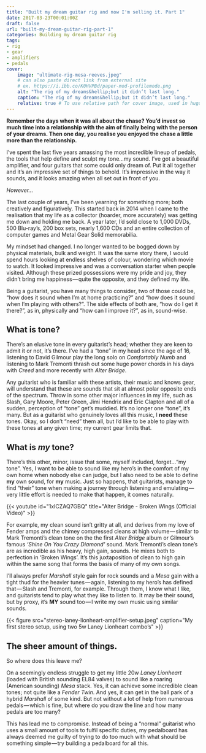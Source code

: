 ```yaml
---
title: "Built my dream guitar rig and now I'm selling it. Part 1"
date: 2017-03-23T00:01:00Z
draft: false
url: "built-my-dream-guitar-rig-part-1"
categories: Building my dream guitar rig
tags:
- rig
- gear
- amplifiers
- pedals
cover:
    image: "ultimate-rig-mesa-reeves.jpeg"
    # can also paste direct link from external site
    # ex. https://i.ibb.co/K0HVPBd/paper-mod-profilemode.png
    alt: "The rig of my dreams&hellip;but it didn’t last long."
    caption: "The rig of my dreams&hellip;but it didn’t last long."
    relative: true # To use relative path for cover image, used in hugo Page-bundles
---
```


**Remember the days when it was all about the chase? You’d invest so much time into a relationship with the aim of finally being with the person of your dreams. Then one day, you realise you enjoyed the chase a little more than the relationship.**

I’ve spent the last five years amassing the most incredible lineup of pedals, the tools that help define and sculpt my tone…my sound. I’ve got a beautiful amplifier, and four guitars that some could only dream of. Put it all together and it’s an impressive set of things to behold. It’s impressive in the way it sounds, and it looks amazing when all set out in front of you.

*However&hellip;*

The last couple of years, I’ve been yearning for something more; both creatively and figuratively. This started back in 2014 when I came to the realisation that my life as a collector (hoarder, more accurately) was getting me down and holding me back. A year later, I’d sold close to 1,000 DVDs, 500 Blu-ray’s, 200 box sets, nearly 1,600 CDs and an entire collection of computer games and Metal Gear Solid memorabilia.

My mindset had changed. I no longer wanted to be bogged down by physical materials, bulk and weight. It was the same story there, I would spend hours looking at endless shelves of colour, wondering which movie to watch. It looked impressive and was a conversation starter when people visited. Although these prized possessions were my pride and joy, they didn’t bring me happiness — quite the opposite, and they defined my life.

Being a guitarist, you have many things to consider, two of those could be, &ldquo;how does it sound when I’m at home practicing?&rdquo; and &ldquo;how does it sound when I’m playing with others?&rdquo;. The side effects of both are, &ldquo;how do I get it there?&rdquo;, as in, physically and &ldquo;how can I improve it?&rdquo;, as in, sound-wise.

## What is tone?

There’s an elusive tone in every guitarist’s head; whether they are keen to admit it or not, it’s there. I’ve had a “tone” in my head since the age of 16, listening to David Gilmour play the long solo on *Comfortably Numb* and listening to Mark Tremonti thrash out some huge power chords in his days with *Creed* and more recently with *Alter Bridge*.

Any guitarist who is familiar with these artists, their music and knows gear, will understand that these are sounds that sit at almost polar opposite ends of the spectrum. Throw in some other major influences in my life, such as Slash, Gary Moore, Peter Green, Jimi Hendrix and Eric Clapton and all of a sudden, perception of “tone” get’s muddied. It’s no longer one “tone”, it’s many. But as a guitarist who genuinely loves all this music, I **need** these tones. Okay, so I don’t “need” them all, but I’d like to be able to play with these tones at any given time; my current gear limits that.

## What is *my* tone?

There’s this other, minor, issue that some, myself included, forget…“my tone”. Yes, I want to be able to sound like my hero’s in the comfort of my own home when nobody else can judge, but I also need to be able to define **my** own sound, for **my** music. Just so happens, that guitarists, manage to find “their” tone when making a journey through listening and emulating — very little effort is needed to make that happen, it comes naturally.

{{< youtube id="1xICZAQ7GBQ" title="Alter Bridge - Broken Wings (Official Video)" >}}

For example, my clean sound isn’t gritty at all, and derives from my love of Fender amps and the chimey compressed cleans at high volume — similar to Mark Tremonti’s clean tone on the the first *Alter Bridge* album or Gilmour’s famous *‘Shine On You Crazy Diamond’* sound. Mark Tremonti’s clean tone’s are as incredible as his heavy, high gain, sounds. He mixes both to perfection in ‘Broken Wings’. It’s this juxtaposition of clean to high gain within the same song that forms the basis of many of my own songs.

I’ll always prefer *Marshall* style gain for rock sounds and a *Mesa* gain with a tight thud for the heavier tunes — again, listening to my hero’s has defined that — Slash and Tremonti, for example. Through them, I know what I like, and guitarists tend to play what they like to listen to. It may be their sound, but by proxy, it’s **MY** sound too — I write my own music using similar sounds.

{{< figure src="stereo-laney-lionheart-amplifier-setup.jpeg" caption="My first stereo setup, using two 5w Laney Lionheart combo’s" >}}

## The sheer amount of things.

So where does this leave me?

On a seemingly endless struggle to get my little 20w *Laney Lionheart* (loaded with British sounding EL84 valves) to sound like a roaring (American sounding) *Mesa* stack. Yes, it can achieve some incredible clean tones; not quite like a *Fender Twin*. And yes, it can get in the ball park of a hybrid *Marshall* of some kind. But not without a lot of help from numerous pedals — which is fine, but where do you draw the line and how many pedals are too many?

This has lead me to compromise. Instead of being a “normal” guitarist who uses a small amount of tools to fulfil specific duties, my pedalboard has always deemed me guilty of trying to do too much with what should be something simple — try building a pedalboard for all this.
